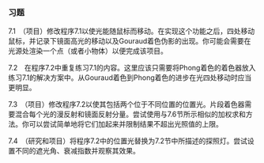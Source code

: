 ### 习题

7.1　（项目）修改程序7.1以使光能随鼠标而移动。在实现这个功能之后，四处移动鼠标，并记录下镜面高光的移动以及Gouraud着色伪影的出现。你可能会需要在光源处渲染一个点（或者小物体）以便完成该项目。

7.2　在程序7.2中重复练习7.1的内容。这里应该只需要将Phong着色的着色器放入练习7.1的解决方案中。从Gouraud着色到Phong着色的进步在光四处移动时应当更明显。

7.3　（项目）修改程序7.2以使其包括两个位于不同位置的位置光。片段着色器需要混合每个光的漫反射和镜面反射分量。尝试使用与7.6节所示相似的加权求和方法。你可以尝试简单地将它们加起来并限制结果不超出光照值的上限。

7.4　（研究和项目）将程序7.2中的位置光替换为7.2节中所描述的探照灯。尝试设置不同的遮光角、衰减指数并观察其效果。

